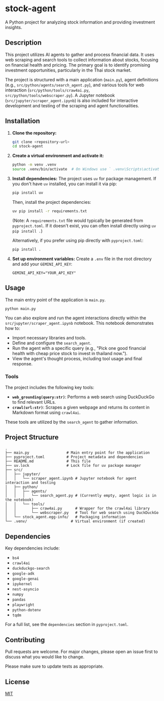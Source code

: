 # stock-agent

A Python project for analyzing stock information and providing investment insights.

## Description

This project utilizes AI agents to gather and process financial data. It uses web scraping and search tools to collect information about stocks, focusing on financial health and pricing. The primary goal is to identify promising investment opportunities, particularly in the Thai stock market.

The project is structured with a main application (`main.py`), agent definitions (e.g., `src/python/agents/search_agent.py`), and various tools for web interaction (`src/python/tools/craw4ai.py`, `src/python/tools/webscraper.py`). A Jupyter notebook (`src/jupyter/scraper_agent.ipynb`) is also included for interactive development and testing of the scraping and agent functionalities.

## Installation

1.  **Clone the repository:**
    ```bash
    git clone <repository-url>
    cd stock-agent
    ```
2.  **Create a virtual environment and activate it:**
    ```bash
    python -m venv .venv
    source .venv/bin/activate  # On Windows use ` .venv\Scripts\activate `
    ```
3.  **Install dependencies:**
    The project uses `uv` for package management. If you don't have `uv` installed, you can install it via pip:
    ```bash
    pip install uv
    ```
    Then, install the project dependencies:
    ```bash
    uv pip install -r requirements.txt 
    ```
    (Note: A `requirements.txt` file would typically be generated from `pyproject.toml`. If it doesn't exist, you can often install directly using `uv pip install .`)

    Alternatively, if you prefer using pip directly with `pyproject.toml`:
    ```bash
    pip install .
    ```

4.  **Set up environment variables:**
    Create a `.env` file in the root directory and add your `GEMINI_API_KEY`:
    ```env
    GEMINI_API_KEY="YOUR_API_KEY"
    ```

## Usage

The main entry point of the application is `main.py`.

```bash
python main.py
```

You can also explore and run the agent interactions directly within the `src/jupyter/scraper_agent.ipynb` notebook. This notebook demonstrates how to:
- Import necessary libraries and tools.
- Define and configure the `search_agent`.
- Run the agent with a specific query (e.g., "Pick one good financial health with cheap price stock to invest in thailand now.").
- View the agent's thought process, including tool usage and final response.

### Tools

The project includes the following key tools:

*   **`web_grounding(query:str)`**: Performs a web search using DuckDuckGo to find relevant URLs.
*   **`crawl(url:str)`**: Scrapes a given webpage and returns its content in Markdown format using `crawl4ai`.

These tools are utilized by the `search_agent` to gather information.

## Project Structure
```
.
├── main.py                 # Main entry point for the application
├── pyproject.toml          # Project metadata and dependencies
├── README.md               # This file
├── uv.lock                 # Lock file for uv package manager
├── src/
│   ├── jupyter/
│   │   └── scraper_agent.ipynb # Jupyter notebook for agent interaction and testing
│   ├── python/
│   │   ├── agents/
│   │   │   └── search_agent.py # (Currently empty, agent logic is in the notebook)
│   │   └── tools/
│   │       ├── craw4ai.py      # Wrapper for the crawl4ai library
│   │       └── webscraper.py   # Tool for web search using DuckDuckGo
│   └── stock_agent.egg-info/   # Packaging information
└── .venv/                    # Virtual environment (if created)
```

## Dependencies

Key dependencies include:

*   `bs4`
*   `crawl4ai`
*   `duckduckgo-search`
*   `google-adk`
*   `google-genai`
*   `ipykernel`
*   `nest-asyncio`
*   `numpy`
*   `pandas`
*   `playwright`
*   `python-dotenv`
*   `tqdm`

For a full list, see the `dependencies` section in `pyproject.toml`.

## Contributing

Pull requests are welcome. For major changes, please open an issue first to discuss what you would like to change.

Please make sure to update tests as appropriate.

## License

[MIT](https://choosealicense.com/licenses/mit/)
